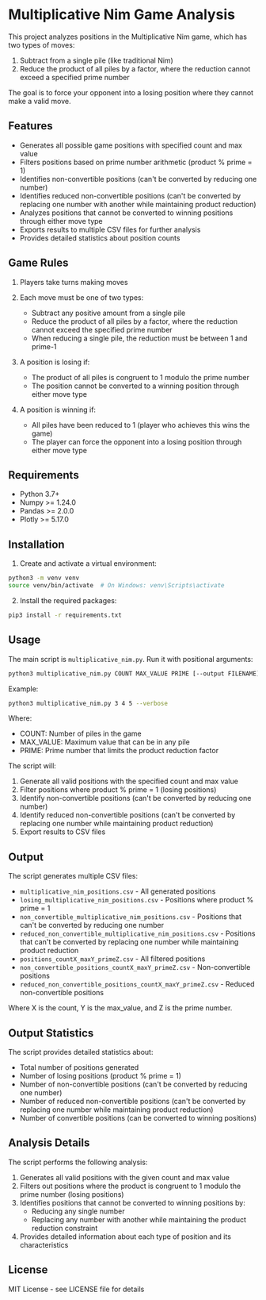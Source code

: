 # Multiplicative Nim Game Analysis

This project analyzes positions in the Multiplicative Nim game, which has two types of moves:
1. Subtract from a single pile (like traditional Nim)
2. Reduce the product of all piles by a factor, where the reduction cannot exceed a specified prime number

The goal is to force your opponent into a losing position where they cannot make a valid move.

## Features

- Generates all possible game positions with specified count and max value
- Filters positions based on prime number arithmetic (product % prime = 1)
- Identifies non-convertible positions (can't be converted by reducing one number)
- Identifies reduced non-convertible positions (can't be converted by replacing one number with another while maintaining product reduction)
- Analyzes positions that cannot be converted to winning positions through either move type
- Exports results to multiple CSV files for further analysis
- Provides detailed statistics about position counts

## Game Rules

1. Players take turns making moves
2. Each move must be one of two types:
   - Subtract any positive amount from a single pile
   - Reduce the product of all piles by a factor, where the reduction cannot exceed the specified prime number
   - When reducing a single pile, the reduction must be between 1 and prime-1
3. A position is losing if:
   - The product of all piles is congruent to 1 modulo the prime number
   - The position cannot be converted to a winning position through either move type

4. A position is winning if:
   - All piles have been reduced to 1 (player who achieves this wins the game)
   - The player can force the opponent into a losing position through either move type

## Requirements

- Python 3.7+
- Numpy >= 1.24.0
- Pandas >= 2.0.0
- Plotly >= 5.17.0

## Installation

1. Create and activate a virtual environment:
```bash
python3 -m venv venv
source venv/bin/activate  # On Windows: venv\Scripts\activate
```

2. Install the required packages:
```bash
pip3 install -r requirements.txt
```

## Usage

The main script is `multiplicative_nim.py`. Run it with positional arguments:
```bash
python3 multiplicative_nim.py COUNT MAX_VALUE PRIME [--output FILENAME] [--verbose]
```

Example:
```bash
python3 multiplicative_nim.py 3 4 5 --verbose
```

Where:
- COUNT: Number of piles in the game
- MAX_VALUE: Maximum value that can be in any pile
- PRIME: Prime number that limits the product reduction factor

The script will:
1. Generate all valid positions with the specified count and max value
2. Filter positions where product % prime = 1 (losing positions)
3. Identify non-convertible positions (can't be converted by reducing one number)
4. Identify reduced non-convertible positions (can't be converted by replacing one number while maintaining product reduction)
5. Export results to CSV files

## Output

The script generates multiple CSV files:
- `multiplicative_nim_positions.csv` - All generated positions
- `losing_multiplicative_nim_positions.csv` - Positions where product % prime = 1
- `non_convertible_multiplicative_nim_positions.csv` - Positions that can't be converted by reducing one number
- `reduced_non_convertible_multiplicative_nim_positions.csv` - Positions that can't be converted by replacing one number while maintaining product reduction
- `positions_countX_maxY_primeZ.csv` - All filtered positions
- `non_convertible_positions_countX_maxY_primeZ.csv` - Non-convertible positions
- `reduced_non_convertible_positions_countX_maxY_primeZ.csv` - Reduced non-convertible positions

Where X is the count, Y is the max_value, and Z is the prime number.

## Output Statistics

The script provides detailed statistics about:
- Total number of positions generated
- Number of losing positions (product % prime = 1)
- Number of non-convertible positions (can't be converted by reducing one number)
- Number of reduced non-convertible positions (can't be converted by replacing one number while maintaining product reduction)
- Number of convertible positions (can be converted to winning positions)

## Analysis Details

The script performs the following analysis:
1. Generates all valid positions with the given count and max value
2. Filters out positions where the product is congruent to 1 modulo the prime number (losing positions)
3. Identifies positions that cannot be converted to winning positions by:
   - Reducing any single number
   - Replacing any number with another while maintaining the product reduction constraint
4. Provides detailed information about each type of position and its characteristics

## License

MIT License - see LICENSE file for details
